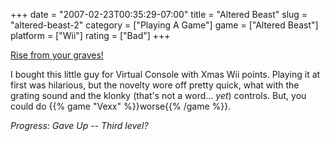 +++
date = "2007-02-23T00:35:29-07:00"
title = "Altered Beast"
slug = "altered-beast-2"
category = ["Playing A Game"]
game = ["Altered Beast"]
platform = ["Wii"]
rating = ["Bad"]
+++

<a href="http://www.ocremix.org/remix/OCR00160/">Rise from your graves!</a>

I bought this little guy for Virtual Console with Xmas Wii points.  Playing it at first was hilarious, but the novelty wore off pretty quick, what with the grating sound and the klonky (that's not a word... <i>yet</i>) controls.  But, you could do {{% game "Vexx" %}}worse{{% /game %}}.

<i>Progress: Gave Up -- Third level?</i>